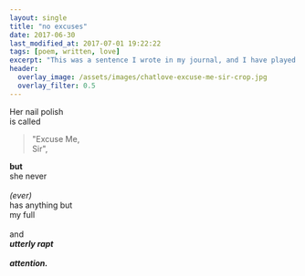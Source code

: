 ```yaml
---
layout: single
title: "no excuses"
date: 2017-06-30
last_modified_at: 2017-07-01 19:22:22
tags: [poem, written, love]
excerpt: "This was a sentence I wrote in my journal, and I have played with it a little bit ever since. June, 2017."
header:
  overlay_image: /assets/images/chatlove-excuse-me-sir-crop.jpg
  overlay_filter: 0.5
---
```


Her nail polish<br />
is called<br />

> "Excuse Me, <br />
> Sir",<br />

**but**<br /> 
she never<br />
<br />
*(ever)*<br />
has anything but<br />
my full<br />
<br />
and<br/>
***utterly rapt***<br />
<br />
***attention.***<br />

